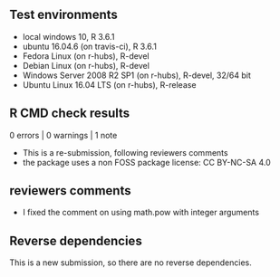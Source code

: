 ## Test environments

* local windows 10, R 3.6.1
* ubuntu 16.04.6 (on travis-ci), R 3.6.1
* Fedora Linux (on r-hubs), R-devel
* Debian Linux (on r-hubs), R-devel
* Windows Server 2008 R2 SP1 (on r-hubs), R-devel, 32/64 bit
* Ubuntu Linux 16.04 LTS (on r-hubs), R-release

## R CMD check results

0 errors | 0 warnings | 1 note

* This is a re-submission, following reviewers comments
* the package uses a non FOSS package license: CC BY-NC-SA 4.0

## reviewers comments

* I fixed the comment on using math.pow with integer arguments

## Reverse dependencies

This is a new submission, so there are no reverse dependencies.
